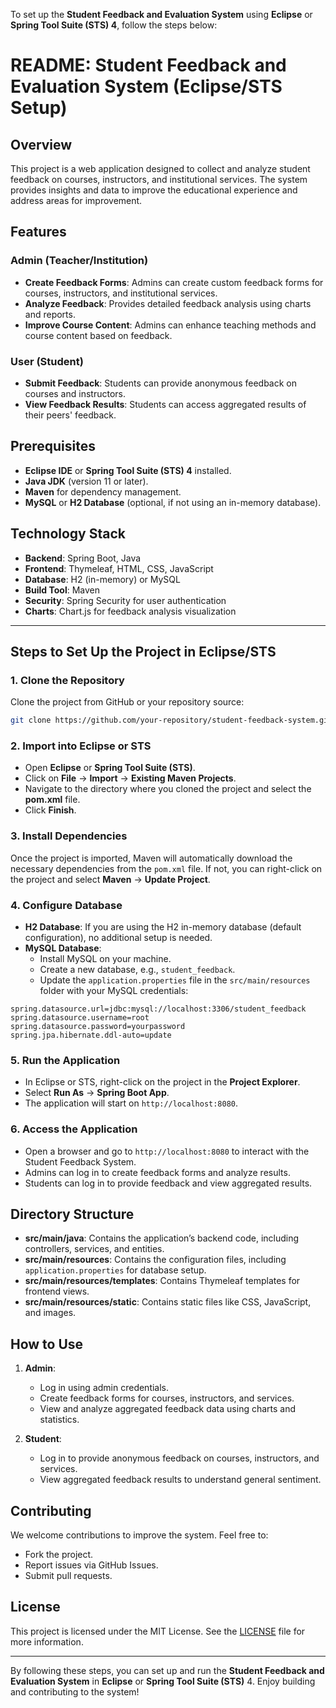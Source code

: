 To set up the **Student Feedback and Evaluation System** using **Eclipse** or **Spring Tool Suite (STS) 4**, follow the steps below:

# README: Student Feedback and Evaluation System (Eclipse/STS Setup)

## Overview

This project is a web application designed to collect and analyze student feedback on courses, instructors, and institutional services. The system provides insights and data to improve the educational experience and address areas for improvement.

## Features

### Admin (Teacher/Institution)
- **Create Feedback Forms**: Admins can create custom feedback forms for courses, instructors, and institutional services.
- **Analyze Feedback**: Provides detailed feedback analysis using charts and reports.
- **Improve Course Content**: Admins can enhance teaching methods and course content based on feedback.

### User (Student)
- **Submit Feedback**: Students can provide anonymous feedback on courses and instructors.
- **View Feedback Results**: Students can access aggregated results of their peers' feedback.

## Prerequisites

- **Eclipse IDE** or **Spring Tool Suite (STS) 4** installed.
- **Java JDK** (version 11 or later).
- **Maven** for dependency management.
- **MySQL** or **H2 Database** (optional, if not using an in-memory database).

## Technology Stack

- **Backend**: Spring Boot, Java
- **Frontend**: Thymeleaf, HTML, CSS, JavaScript
- **Database**: H2 (in-memory) or MySQL
- **Build Tool**: Maven
- **Security**: Spring Security for user authentication
- **Charts**: Chart.js for feedback analysis visualization

---

## Steps to Set Up the Project in Eclipse/STS

### 1. **Clone the Repository**

Clone the project from GitHub or your repository source:

```bash
git clone https://github.com/your-repository/student-feedback-system.git
```

### 2. **Import into Eclipse or STS**

- Open **Eclipse** or **Spring Tool Suite (STS)**.
- Click on **File** → **Import** → **Existing Maven Projects**.
- Navigate to the directory where you cloned the project and select the **pom.xml** file.
- Click **Finish**.

### 3. **Install Dependencies**

Once the project is imported, Maven will automatically download the necessary dependencies from the `pom.xml` file. If not, you can right-click on the project and select **Maven** → **Update Project**.

### 4. **Configure Database**

- **H2 Database**: If you are using the H2 in-memory database (default configuration), no additional setup is needed.
- **MySQL Database**: 
    - Install MySQL on your machine.
    - Create a new database, e.g., `student_feedback`.
    - Update the `application.properties` file in the `src/main/resources` folder with your MySQL credentials:

```properties
spring.datasource.url=jdbc:mysql://localhost:3306/student_feedback
spring.datasource.username=root
spring.datasource.password=yourpassword
spring.jpa.hibernate.ddl-auto=update
```

### 5. **Run the Application**

- In Eclipse or STS, right-click on the project in the **Project Explorer**.
- Select **Run As** → **Spring Boot App**.
- The application will start on `http://localhost:8080`.

### 6. **Access the Application**

- Open a browser and go to `http://localhost:8080` to interact with the Student Feedback System.
- Admins can log in to create feedback forms and analyze results.
- Students can log in to provide feedback and view aggregated results.

## Directory Structure

- **src/main/java**: Contains the application’s backend code, including controllers, services, and entities.
- **src/main/resources**: Contains the configuration files, including `application.properties` for database setup.
- **src/main/resources/templates**: Contains Thymeleaf templates for frontend views.
- **src/main/resources/static**: Contains static files like CSS, JavaScript, and images.

## How to Use

1. **Admin**: 
   - Log in using admin credentials.
   - Create feedback forms for courses, instructors, and services.
   - View and analyze aggregated feedback data using charts and statistics.

2. **Student**:
   - Log in to provide anonymous feedback on courses, instructors, and services.
   - View aggregated feedback results to understand general sentiment.

## Contributing

We welcome contributions to improve the system. Feel free to:
- Fork the project.
- Report issues via GitHub Issues.
- Submit pull requests.

## License

This project is licensed under the MIT License. See the [LICENSE](LICENSE) file for more information.

---

By following these steps, you can set up and run the **Student Feedback and Evaluation System** in **Eclipse** or **Spring Tool Suite (STS)** 4. Enjoy building and contributing to the system!
